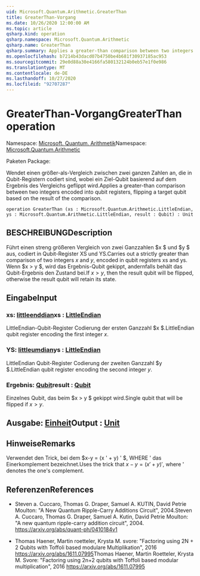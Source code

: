 ```yaml
---
uid: Microsoft.Quantum.Arithmetic.GreaterThan
title: GreaterThan-Vorgang
ms.date: 10/26/2020 12:00:00 AM
ms.topic: article
qsharp.kind: operation
qsharp.namespace: Microsoft.Quantum.Arithmetic
qsharp.name: GreaterThan
qsharp.summary: Applies a greater-than comparison between two integers encoded into qubit registers, flipping a target qubit based on the result of the comparison.
ms.openlocfilehash: b7214b43dacd07b4750be4b681f30937185ac953
ms.sourcegitcommit: 29e0d88a30e4166fa580132124b0eb57e1f0e986
ms.translationtype: MT
ms.contentlocale: de-DE
ms.lasthandoff: 10/27/2020
ms.locfileid: "92707287"
---
```

# <a name="greaterthan-operation"></a><span data-ttu-id="13b5a-102">GreaterThan-Vorgang</span><span class="sxs-lookup"><span data-stu-id="13b5a-102">GreaterThan operation</span></span>

<span data-ttu-id="13b5a-103">Namespace: [Microsoft. Quantum. Arithmetik](xref:Microsoft.Quantum.Arithmetic)</span><span class="sxs-lookup"><span data-stu-id="13b5a-103">Namespace: [Microsoft.Quantum.Arithmetic](xref:Microsoft.Quantum.Arithmetic)</span></span>

<span data-ttu-id="13b5a-104">Paketen [](https://nuget.org/packages/)</span><span class="sxs-lookup"><span data-stu-id="13b5a-104">Package: [](https://nuget.org/packages/)</span></span>


<span data-ttu-id="13b5a-105">Wendet einen größer-als-Vergleich zwischen zwei ganzen Zahlen an, die in Qubit-Registern codiert sind, wobei ein Ziel-Qubit basierend auf dem Ergebnis des Vergleichs geflippt wird.</span><span class="sxs-lookup"><span data-stu-id="13b5a-105">Applies a greater-than comparison between two integers encoded into qubit registers, flipping a target qubit based on the result of the comparison.</span></span>

```qsharp
operation GreaterThan (xs : Microsoft.Quantum.Arithmetic.LittleEndian, ys : Microsoft.Quantum.Arithmetic.LittleEndian, result : Qubit) : Unit
```


## <a name="description"></a><span data-ttu-id="13b5a-106">BESCHREIBUNG</span><span class="sxs-lookup"><span data-stu-id="13b5a-106">Description</span></span>

<span data-ttu-id="13b5a-107">Führt einen streng größeren Vergleich von zwei Ganzzahlen $x $ und $y $ aus, codiert in Qubit-Register XS und YS.</span><span class="sxs-lookup"><span data-stu-id="13b5a-107">Carries out a strictly greater than comparison of two integers $x$ and $y$, encoded in qubit registers xs and ys.</span></span> <span data-ttu-id="13b5a-108">Wenn $x > y $, wird das Ergebnis-Qubit gekippt, andernfalls behält das Qubit-Ergebnis den Zustand bei.</span><span class="sxs-lookup"><span data-stu-id="13b5a-108">If $x > y$, then the result qubit will be flipped, otherwise the result qubit will retain its state.</span></span>

## <a name="input"></a><span data-ttu-id="13b5a-109">Eingabe</span><span class="sxs-lookup"><span data-stu-id="13b5a-109">Input</span></span>

### <a name="xs--littleendian"></a><span data-ttu-id="13b5a-110">xs: [littleenddian](xref:Microsoft.Quantum.Arithmetic.LittleEndian)</span><span class="sxs-lookup"><span data-stu-id="13b5a-110">xs : [LittleEndian](xref:Microsoft.Quantum.Arithmetic.LittleEndian)</span></span>

<span data-ttu-id="13b5a-111">LittleEndian-Qubit-Register Codierung der ersten Ganzzahl $x $.</span><span class="sxs-lookup"><span data-stu-id="13b5a-111">LittleEndian qubit register encoding the first integer $x$.</span></span>


### <a name="ys--littleendian"></a><span data-ttu-id="13b5a-112">YS: [littleumdian](xref:Microsoft.Quantum.Arithmetic.LittleEndian)</span><span class="sxs-lookup"><span data-stu-id="13b5a-112">ys : [LittleEndian](xref:Microsoft.Quantum.Arithmetic.LittleEndian)</span></span>

<span data-ttu-id="13b5a-113">LittleEndian Qubit-Register Codierung der zweiten Ganzzahl $y $.</span><span class="sxs-lookup"><span data-stu-id="13b5a-113">LittleEndian qubit register encoding the second integer $y$.</span></span>


### <a name="result--qubit"></a><span data-ttu-id="13b5a-114">Ergebnis: [Qubit](xref:microsoft.quantum.lang-ref.qubit)</span><span class="sxs-lookup"><span data-stu-id="13b5a-114">result : [Qubit](xref:microsoft.quantum.lang-ref.qubit)</span></span>

<span data-ttu-id="13b5a-115">Einzelnes Qubit, das beim $x > y $ gekippt wird.</span><span class="sxs-lookup"><span data-stu-id="13b5a-115">Single qubit that will be flipped if $x > y$.</span></span>



## <a name="output--unit"></a><span data-ttu-id="13b5a-116">Ausgabe: [Einheit](xref:microsoft.quantum.lang-ref.unit)</span><span class="sxs-lookup"><span data-stu-id="13b5a-116">Output : [Unit](xref:microsoft.quantum.lang-ref.unit)</span></span>



## <a name="remarks"></a><span data-ttu-id="13b5a-117">Hinweise</span><span class="sxs-lookup"><span data-stu-id="13b5a-117">Remarks</span></span>

<span data-ttu-id="13b5a-118">Verwendet den Trick, bei dem $x-y = (x ' + y) ' $, WHERE ' das Einerkomplement bezeichnet.</span><span class="sxs-lookup"><span data-stu-id="13b5a-118">Uses the trick that $x - y = (x'+y)'$, where ' denotes the one's complement.</span></span>

## <a name="references"></a><span data-ttu-id="13b5a-119">Referenzen</span><span class="sxs-lookup"><span data-stu-id="13b5a-119">References</span></span>

- <span data-ttu-id="13b5a-120">Steven a. Cuccaro, Thomas G. Draper, Samuel A. KUTIN, David Petrie Moulton: "A New Quantum Ripple-Carry Additions Circuit", 2004.</span><span class="sxs-lookup"><span data-stu-id="13b5a-120">Steven A. Cuccaro, Thomas G. Draper, Samuel A. Kutin, David Petrie Moulton: "A new quantum ripple-carry addition circuit", 2004.</span></span>
  https://arxiv.org/abs/quant-ph/0410184v1

- <span data-ttu-id="13b5a-121">Thomas Haener, Martin roetteler, Krysta M. svore: "Factoring using 2N + 2 Qubits with Toffoli based modulare Multiplikation", 2016 https://arxiv.org/abs/1611.07995</span><span class="sxs-lookup"><span data-stu-id="13b5a-121">Thomas Haener, Martin Roetteler, Krysta M. Svore: "Factoring using 2n+2 qubits with Toffoli based modular multiplication", 2016 https://arxiv.org/abs/1611.07995</span></span>